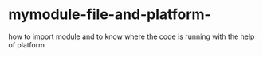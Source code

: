 # mymodule-file-and-platform-
how to import module and to know where the code is running  with the help of platform
